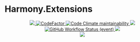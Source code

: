 # Harmony.Extensions
<p align="center">
  <a href="https://github.com/BUTR/Harmony.Extensions" alt="Lines Of Code">
    <img src="https://tokei.rs/b1/github/BUTR/Harmony.Extensions?category=code" />
  </a>
  <a href="https://www.codefactor.io/repository/github/butr/harmony.extensions">
    <img src="https://www.codefactor.io/repository/github/butr/harmony.extensions/badge" alt="CodeFactor" />
  </a>
  <a href="https://codeclimate.com/github/BUTR/Harmony.Extensions/maintainability">
    <img alt="Code Climate maintainability" src="https://img.shields.io/codeclimate/maintainability-percentage/BUTR/Harmony.Extensions">
  </a>
  <a href="https://butr.github.io/Harmony.Extensions" alt="Documentation">
    <img src="https://img.shields.io/badge/Documentation-%F0%9F%94%8D-blue?style=flat" />
  </a>
  </br>
  <a href="https://github.com/BUTR/Harmony.Extensions/actions/workflows/test.yml?query=branch%3Amaster">
    <img alt="GitHub Workflow Status (event)" src="https://img.shields.io/github/workflow/status/BUTR/Harmony.Extensions/Test?branch=master&label=Tests">
  </a>
  <a href="https://codecov.io/gh/BUTR/Harmony.Extensions">
    <img src="https://codecov.io/gh/BUTR/Harmony.Extensions/branch/master/graph/badge.svg" />
  </a>
  </br>
  <a href="https://www.nuget.org/packages/Harmony.Extensions" alt="NuGet Harmony.Extensions">
    <img src="https://img.shields.io/nuget/v/Harmony.Extensions.svg?label=NuGet%20Harmony.Extensions&colorB=blue" />
  </a>
</p>
